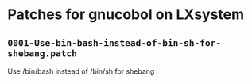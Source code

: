 # Patches for gnucobol on LXsystem

## `0001-Use-bin-bash-instead-of-bin-sh-for-shebang.patch`

Use /bin/bash instead of /bin/sh for shebang


